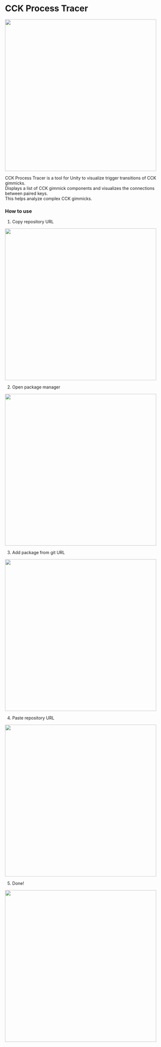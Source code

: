 # CCK Process Tracer
<img src="https://github.com/ClusterVR/CCKProcessTracer/assets/45252271/72bc23aa-cfd7-411b-af5b-ed660ce24ee6" width="500px">

CCK Process Tracer is a tool for Unity to visualize trigger transitions of CCK gimmicks.   
Displays a list of CCK gimmick components and visualizes the connections between paired keys.   
This helps analyze complex CCK gimmicks.   

### How to use
1. Copy repository URL   
<img src="https://github.com/ClusterVR/CCKProcessTracer/assets/45252271/33d0058f-a8f8-4ebe-8ec3-2f4e187bba62" width="500px">
   
2. Open package manager   
<img src="https://github.com/ClusterVR/CCKProcessTracer/assets/45252271/b4b3ab1e-8f93-43d8-a223-d41ac5d0e6f2" width="500px">
    
3. Add package from git URL  
<img src="https://github.com/ClusterVR/CCKProcessTracer/assets/45252271/4ebaa40f-07d8-47d9-8bc2-3ef08056a4ff" width="500px">
    
4. Paste repository URL   
<img src="https://github.com/ClusterVR/CCKProcessTracer/assets/45252271/82b18d36-f046-4f9c-b1a0-f93b3bd98ac7" width="500px">
    
5. Done!   
<img src="https://github.com/ClusterVR/CCKProcessTracer/assets/45252271/2996cdce-8fee-415b-9ff4-7698388d1f0c" width="500px">      
